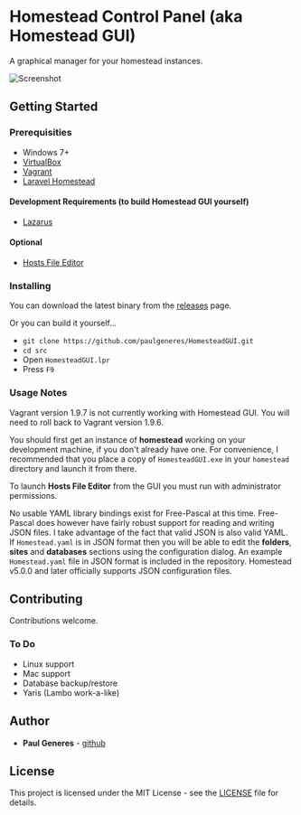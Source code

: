 # Homestead Control Panel (aka Homestead GUI)

A graphical manager for your homestead instances.

![Screenshot](https://raw.githubusercontent.com/paulgeneres/HomesteadGUI/master/screenshot.png)

## Getting Started

### Prerequisities

* Windows 7+
* [VirtualBox](https://www.virtualbox.org)
* [Vagrant](https://www.vagrantup.com)
* [Laravel Homestead](https://github.com/laravel/homestead)

#### Development Requirements (to build Homestead GUI yourself)

* [Lazarus](http://www.lazarus-ide.org)

#### Optional

* [Hosts File Editor](https://scottlerch.github.io/HostsFileEditor/)

### Installing

You can download the latest binary from the [releases](https://github.com/paulgeneres/HomesteadGUI/releases) page.

Or you can build it yourself...
* `git clone https://github.com/paulgeneres/HomesteadGUI.git`
* `cd src`
* Open `HomesteadGUI.lpr`
* Press `F9`

### Usage Notes

Vagrant version 1.9.7 is not currently working with Homestead GUI. You will need to roll back
to Vagrant version 1.9.6.

You should first get an instance of **homestead** working on your development machine, if you don't already have one.  For convenience, I recommended that you place a copy of `HomesteadGUI.exe` in your `homestead` directory and launch it from there.

To launch **Hosts File Editor** from the GUI you must run with administrator permissions.

No usable YAML library bindings exist for Free-Pascal at this time. Free-Pascal does however have fairly robust support for reading and writing JSON files. I take advantage of the fact that valid JSON is also valid YAML.  If `Homestead.yaml` is in JSON format then you will be able to edit the **folders**, **sites** and **databases** sections using the configuration dialog. An example `Homestead.yaml` file in JSON format is included in the repository.  Homestead v5.0.0 and later officially supports JSON configuration files.

## Contributing

Contributions welcome.

### To Do

* Linux support
* Mac support
* Database backup/restore
* Yaris (Lambo work-a-like)

## Author

* **Paul Generes** - [github](https://github.com/paulgeneres)

## License

This project is licensed under the MIT License - see the [LICENSE](LICENSE) file for details.
